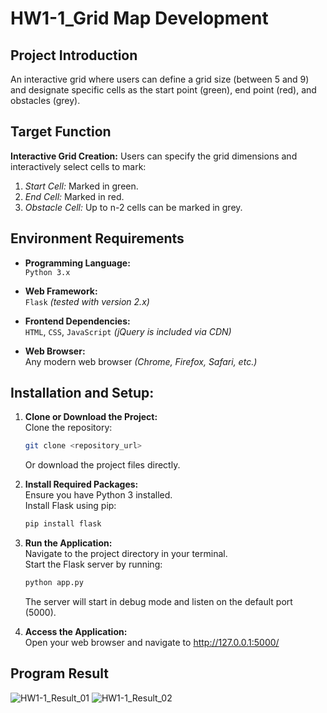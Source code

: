 # HW1-1_Grid Map Development

## Project Introduction
An interactive grid where users can define a grid size (between 5 and 9) and designate specific cells as the start point (green), end point (red), and obstacles (grey).

## Target Function
**Interactive Grid Creation:** Users can specify the grid dimensions and interactively select cells to mark:
1. *Start Cell:* Marked in green.
2. *End Cell:* Marked in red.
3. *Obstacle Cell:* Up to n-2 cells can be marked in grey.

## Environment Requirements
- **Programming Language:**    
`Python 3.x`    

- **Web Framework:**    
`Flask` *(tested with version 2.x)*    

- **Frontend Dependencies:**    
`HTML`, `CSS`, `JavaScript` *(jQuery is included via CDN)*    

- **Web Browser:**    
Any modern web browser *(Chrome, Firefox, Safari, etc.)*

## Installation and Setup:
1. **Clone or Download the Project:**    
   Clone the repository:    
   ```bash
   git clone <repository_url>
   ```
   Or download the project files directly.

2. **Install Required Packages:**    
   Ensure you have Python 3 installed.    
   Install Flask using pip:
   ```bash
   pip install flask
   ```

3. **Run the Application:**    
   Navigate to the project directory in your terminal.    
   Start the Flask server by running:
   ```python
   python app.py
   ```
   The server will start in debug mode and listen on the default port (5000).

4. **Access the Application:**    
   Open your web browser and navigate to http://127.0.0.1:5000/

## Program Result
![HW1-1_Result_01](https://github.com/user-attachments/assets/f2b32fe4-a769-4183-9634-d4b01b39a5f2)
![HW1-1_Result_02](https://github.com/user-attachments/assets/c62e2b5e-231c-4982-8dee-9261b722a084)
